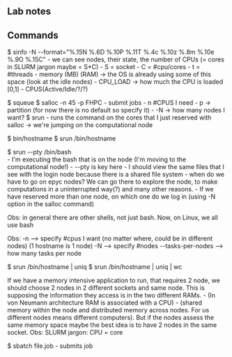 ## Lab notes
## Commands

$ sinfo -N --format="%.15N %.6D %.10P %.11T %.4c %.10z %.8m %.10e %.9O %.15C" 
    - we can see nodes, their state, the number of CPUs (= cores in SLURM jargon maybe = S*C)
    - S = socket
    - C = #cpu/cores
    - t = #threads
    - memory (MB) (RAM) -> the OS is already using some of this space (look at the idle nodes)
    - CPU_LOAD -> how much the CPU is loaded [0,1]
    - CPUS(Active/Idle/?/?)
    
$ squeue 
$ salloc -n 45 -p FHPC
    - submit jobs
    - n #CPUS I need 
    - p -> partition (for now there is no default so specify it)
    - -N -> how many nodes I want?
$ srun 
    - runs the command on the cores that I just reserved with salloc -> we're jumping on the computational node
    
$ bin/hostname
$ srun /bin/hostname

$ srun --pty /bin/bash\
    - I'm executing the bash that is on the node (I'm moving to the computational node!)
    - --pty is key here
    - I should view the same files that I see with the login node because there is a shared file system
    - when do we have to go on epyc nodes? We can go there to explore the node, to make computations in a uninterrupted way(?) and many other reasons. 
    - If we have reserved more than one node, on which one do we log in (using -N option in the salloc command)
    
Obs: in general there are other shells, not just bash. Now, on Linux, we all use bash
    
Obs:    -n --> specify #cpus I want (no matter where, could be in different nodes) (1 hostname is 1 node)
        -N --> specify #nodes
        --tasks-per-nodes --> how many tasks per node
        

$ srun /bin/hostname | uniq
$ srun /bin/hostname | uniq | wc

If we have a memory intensive application to run, that requires 2 node, we should choose 2 nodes in 2 different sockets and same node. This is supposing the information they access is in the two different RAMs.   - (In von Neumann architecture RAM is associated with a CPU) 
        - (shared memory within the node and distributed memory across nodes. For us different nodes means different computers).
But if the nodes assess the same memory space maybe the best idea is to have 2 nodes in the same socket.
Obs: SLURM jargon: CPU = core


$ sbatch file.job
    - submits job 








